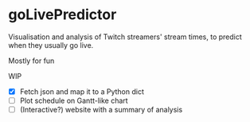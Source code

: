 # goLivePredictor

Visualisation and analysis of Twitch streamers' stream times, to predict when they usually go live.

Mostly for fun

WIP

- [x] Fetch json and map it to a Python dict
- [ ] Plot schedule on Gantt-like chart
- [ ] (Interactive?) website with a summary of analysis

